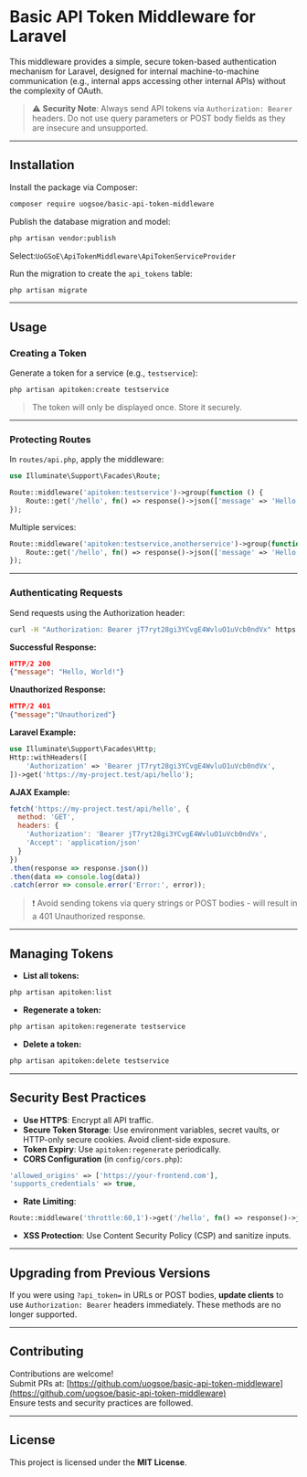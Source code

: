 
# Basic API Token Middleware for Laravel

This middleware provides a simple, secure token-based authentication mechanism for Laravel, designed for internal machine-to-machine communication (e.g., internal apps accessing other internal APIs) without the complexity of OAuth.

> ⚠️ **Security Note**: Always send API tokens via `Authorization: Bearer` headers. Do not use query parameters or POST body fields as they are insecure and unsupported.

---

## Installation

Install the package via Composer:

```bash
composer require uogsoe/basic-api-token-middleware
```

Publish the database migration and model:

```bash
php artisan vendor:publish
```

Select:`UoGSoE\ApiTokenMiddleware\ApiTokenServiceProvider`

Run the migration to create the `api_tokens` table:

```bash
php artisan migrate
```

---

## Usage

### Creating a Token

Generate a token for a service (e.g., `testservice`):

```bash
php artisan apitoken:create testservice
```

> The token will only be displayed once. Store it securely.

---

### Protecting Routes

In `routes/api.php`, apply the middleware:

```php
use Illuminate\Support\Facades\Route;

Route::middleware('apitoken:testservice')->group(function () {
    Route::get('/hello', fn() => response()->json(['message' => 'Hello, World!']));
});
```

Multiple services:

```php
Route::middleware('apitoken:testservice,anotherservice')->group(function () {
    Route::get('/hello', fn() => response()->json(['message' => 'Hello, World!']));
});
```

---

### Authenticating Requests

Send requests using the Authorization header:

```bash
curl -H "Authorization: Bearer jT7ryt28gi3YCvgE4WvluO1uVcb0ndVx" https://my-project.test/api/hello
```

**Successful Response:**

```json
HTTP/2 200
{"message": "Hello, World!"}
```

**Unauthorized Response:**

```json
HTTP/2 401
{"message":"Unauthorized"}
```

**Laravel Example:**

```php
use Illuminate\Support\Facades\Http;
Http::withHeaders([
    'Authorization' => 'Bearer jT7ryt28gi3YCvgE4WvluO1uVcb0ndVx',
])->get('https://my-project.test/api/hello');
```

**AJAX Example:**

```javascript
fetch('https://my-project.test/api/hello', {
  method: 'GET',
  headers: {
    'Authorization': 'Bearer jT7ryt28gi3YCvgE4WvluO1uVcb0ndVx',
    'Accept': 'application/json'
  }
})
.then(response => response.json())
.then(data => console.log(data))
.catch(error => console.error('Error:', error));
```

> ❗ Avoid sending tokens via query strings or POST bodies - will result in a 401 Unauthorized response.

---

## Managing Tokens

- **List all tokens:**

```bash
php artisan apitoken:list
```

- **Regenerate a token:**

```bash
php artisan apitoken:regenerate testservice
```

- **Delete a token:**

```bash
php artisan apitoken:delete testservice
```

---

## Security Best Practices

- **Use HTTPS**: Encrypt all API traffic.
- **Secure Token Storage**: Use environment variables, secret vaults, or HTTP-only secure cookies. Avoid client-side exposure.
- **Token Expiry**: Use `apitoken:regenerate` periodically.
- **CORS Configuration** (in `config/cors.php`):

```php
'allowed_origins' => ['https://your-frontend.com'],
'supports_credentials' => true,
```

- **Rate Limiting**:

```php
Route::middleware('throttle:60,1')->get('/hello', fn() => response()->json(['message' => 'Hello, World!']));
```

- **XSS Protection**: Use Content Security Policy (CSP) and sanitize inputs.

---

## Upgrading from Previous Versions

If you were using `?api_token=` in URLs or POST bodies, **update clients** to use `Authorization: Bearer` headers immediately. These methods are no longer supported.

---

## Contributing

Contributions are welcome!  
Submit PRs at: [https://github.com/uogsoe/basic-api-token-middleware](https://github.com/uogsoe/basic-api-token-middleware)  
Ensure tests and security practices are followed.

---

## License

This project is licensed under the **MIT License**.
